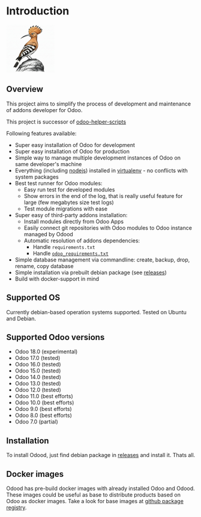 # Introduction

![The Rust Logo](images/odood-logo.128.png)

## Overview

This project aims to simplify the process of development and maintenance
of addons developer for Odoo.

This project is successor of [odoo-helper-scripts](https://katyukha.gitlab.io/odoo-helper-scripts/)

Following features available:
- Super easy installation of Odoo for development
- Super easy installation of Odoo for production
- Simple way to manage multiple development instances of Odoo on same developer's machine
- Everything (including [nodejs](https://nodejs.org/en/)) installed in [virtualenv](https://virtualenv.pypa.io/en/stable/) - no conflicts with system packages
- Best test runner for Odoo modules:
    - Easy run test for developed modules
    - Show errors in the end of the log, that is really useful feature for large (few megabytes size test logs)
    - Test module migrations with ease
- Super easy of third-party addons installation:
    - Install modules directly from Odoo Apps
    - Easily connect git repositories with Odoo modules to Odoo instance managed by Odood
    - Automatic resolution of addons dependencies:
        - Handle `requirements.txt`
        - Handle [`odoo_requirements.txt`](https://katyukha.gitlab.io/odoo-helper-scripts/odoo-requirements-txt/)
- Simple database management via commandline: create, backup, drop, rename, copy database
- Simple installation via prebuilt debian package (see [releases](https://github.com/katyukha/Odood/releases))
- Build with docker-support in mind

## Supported OS

Currently debian-based operation systems supported.
Tested on Ubuntu and Debian.


## Supported Odoo versions

- Odoo 18.0 (experimental)
- Odoo 17.0 (tested)
- Odoo 16.0 (tested)
- Odoo 15.0 (tested)
- Odoo 14.0 (tested)
- Odoo 13.0 (tested)
- Odoo 12.0 (tested)
- Odoo 11.0 (best efforts)
- Odoo 10.0 (best efforts)
- Odoo 9.0 (best efforts)
- Odoo 8.0 (best efforts)
- Odoo 7.0 (partial)

## Installation

To install Odood, just find debian package in [releases](https://github.com/katyukha/Odood/releases) and install it.
Thats all.

## Docker images

Odood has pre-build docker images with already installed Odoo and Odood.
These images could be useful as base to distribute products based on Odoo as docker images.
Take a look for base images at [github package registry](https://github.com/katyukha?tab=packages&repo_name=Odood).
